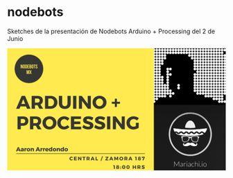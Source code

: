 # nodebots

Sketches de la presentación de Nodebots Arduino + Processing del 2 de Junio


[![PyPI](https://github.com/antikytheraton/nodebots/blob/master/DeepinScreenshot20170613154344.png)](https://docs.google.com/presentation/d/1bRU_nz14xDx0Pgw_xizoLT9iiH3b7j4fxvTGorwoGdY/edit#slide=id.p)
